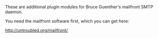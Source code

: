 These are additional plugin modules for Bruce Guenther's mailfront SMTP daemon.

You need the mailfront software first, which you can get here:

http://untroubled.org/mailfront/

